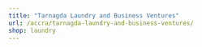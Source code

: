 ```yaml
---
title: "Tarnagda Laundry and Business Ventures"
url: /accra/tarnagda-laundry-and-business-ventures/
shop: laundry
---
```

